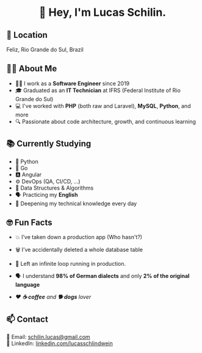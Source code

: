 <h1 align="center">👋 Hey, I'm Lucas Schilin.</h1>

<!-- <p align="center">
  (But everyone calls me <strong>Schilin</strong> — please, don't fight against it 😅)
</p>

<p align="center">
  <img src="https://img.shields.io/badge/-Python-3776AB?style=for-the-badge&logo=python&logoColor=white" />
  <img src="https://img.shields.io/badge/-Go-00ADD8?style=for-the-badge&logo=go&logoColor=white" />
  <img src="https://img.shields.io/badge/-PHP-777BB4?style=for-the-badge&logo=php&logoColor=white" />
  <img src="https://img.shields.io/badge/-Angular-DD0031?style=for-the-badge&logo=angular&logoColor=white" />
</p> -->

## 📍 Location
Feliz, Rio Grande do Sul, Brazil

## 👨‍💻 About Me
- 👨‍💻 I work as a **Software Engineer** since 2019
- 🎓 Graduated as an **IT Technician** at IFRS (Federal Institute of Rio Grande do Sul)
- 💻 I've worked with **PHP** (both raw and Laravel), **MySQL**, **Python**, and more
- 🔍 Passionate about code architecture, growth, and continuous learning

## 📚 Currently Studying
- 🐍 Python
- 🐹 Go
- 🅰️ Angular
- ⚙️ DevOps (QA, CI/CD, ...)
- 🧠 Data Structures & Algorithms
- 🗣 Practicing my **English**
- 📘 Deepening my technical knowledge every day

## 🤓 Fun Facts
- 💥 I’ve taken down a production app (Who hasn't?)
- 🗑️ I’ve accidentally deleted a whole database table
- 🔁 Left an infinite loop running in production.
- 🗣 I understand **98% of German dialects** and only **2% of the original language**


- *❤️ **☕ coffee** and **🐕 dogs** lover*

## 📫 Contact
📧 Email: schilin.lucas@gmail.com  
🔗 LinkedIn: [linkedin.com/lucasschlindwein](https://linkedin.com/lucasschlindwein)
